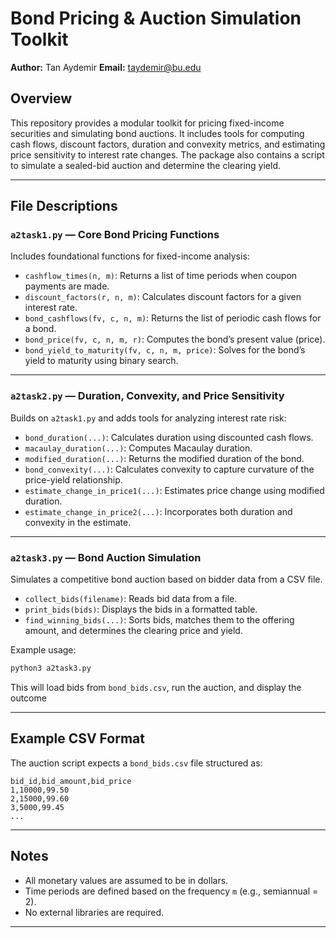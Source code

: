 
# Bond Pricing & Auction Simulation Toolkit

**Author:** Tan Aydemir
**Email:** taydemir@bu.edu

## Overview

This repository provides a modular toolkit for pricing fixed-income securities and simulating bond auctions. It includes tools for computing cash flows, discount factors, duration and convexity metrics, and estimating price sensitivity to interest rate changes. The package also contains a script to simulate a sealed-bid auction and determine the clearing yield.

---

## File Descriptions

### `a2task1.py` — Core Bond Pricing Functions

Includes foundational functions for fixed-income analysis:

* `cashflow_times(n, m)`: Returns a list of time periods when coupon payments are made.
* `discount_factors(r, n, m)`: Calculates discount factors for a given interest rate.
* `bond_cashflows(fv, c, n, m)`: Returns the list of periodic cash flows for a bond.
* `bond_price(fv, c, n, m, r)`: Computes the bond’s present value (price).
* `bond_yield_to_maturity(fv, c, n, m, price)`: Solves for the bond’s yield to maturity using binary search.

---

### `a2task2.py` — Duration, Convexity, and Price Sensitivity

Builds on `a2task1.py` and adds tools for analyzing interest rate risk:

* `bond_duration(...)`: Calculates duration using discounted cash flows.
* `macaulay_duration(...)`: Computes Macaulay duration.
* `modified_duration(...)`: Returns the modified duration of the bond.
* `bond_convexity(...)`: Calculates convexity to capture curvature of the price-yield relationship.
* `estimate_change_in_price1(...)`: Estimates price change using modified duration.
* `estimate_change_in_price2(...)`: Incorporates both duration and convexity in the estimate.

---

### `a2task3.py` — Bond Auction Simulation

Simulates a competitive bond auction based on bidder data from a CSV file.

* `collect_bids(filename)`: Reads bid data from a file.
* `print_bids(bids)`: Displays the bids in a formatted table.
* `find_winning_bids(...)`: Sorts bids, matches them to the offering amount, and determines the clearing price and yield.

Example usage:

```bash
python3 a2task3.py
```

This will load bids from `bond_bids.csv`, run the auction, and display the outcome

---

## Example CSV Format

The auction script expects a `bond_bids.csv` file structured as:

```
bid_id,bid_amount,bid_price
1,10000,99.50
2,15000,99.60
3,5000,99.45
...
```

---

## Notes

* All monetary values are assumed to be in dollars.
* Time periods are defined based on the frequency `m` (e.g., semiannual = 2).
* No external libraries are required.

---
